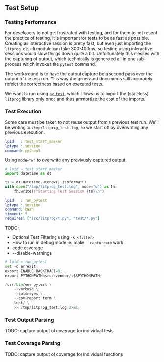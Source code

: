 ## Test Setup

### Testing Performance

For developers to not get frustrated with testing, and for them to not resent the practice of testing, it is important for tests to be as fast as possible. Creating an interactive session is pretty fast, but even just importing the `litprog.cli` cli module can take 300-400ms, so testing using interactive sessions would slow things down quite a bit. Unfortunately this messes with the capturing of output, which technically is generated all in one sub-process which invokes the `pytest` command.

The workaround is to have the output capture be a second pass over the output of the test run. This way the generated documents still accurately refelct the correctness based on executed tests.

We want to run using [`py.test`][ref_pytest], which allows us to import the (stateless) `litprog` library only once and thus ammortize the cost of the imports.


### Test Execution

Some care must be taken to not reuse output from a previous test run. We'll be writing to `/tmp/litprog_test.log`, so we start off by overwriting any previous execution.

```yaml
lpid   : test_start_marker
lptype : session
command: python3
```

Using `mode="w"` to overwrite any previously captured output.

```python
# lpid = test_start_marker
import datetime as dt

ts = dt.datetime.utcnow().isoformat()
with open("/tmp/litprog_test.log", mode="w") as fh:
    fh.write(f"Starting Test Session {ts}\n")
```


```yaml
lpid   : run_pytest
lptype : session
command: bash
timeout: 5
requires: ["src/litprog/*.py", "test/*.py"]
```

TODO:

 - Optional Test Filtering using `-k <filter>`
 - How to run in debug mode ie. make `--capture=no` work
 - code coverage
 - --disable-warnings

```python
# lpid = run_pytest
set -o errexit;
export ENABLE_BACKTRACE=0;
export PYTHONPATH=src/:vendor/:$$PYTHONPATH;

/usr/bin/env pytest \
    --verbose \
    --color=yes \
    --cov-report term \
    test/ \
    >> /tmp/litprog_test.log 2>&1;
```


### Test Output Parsing

TODO: capture output of coverage for individual tests


### Test Coverage Parsing

TODO: capture output of coverage for individual functions


[ref_pytest]: https://pytest.org
